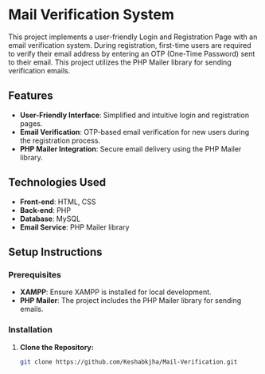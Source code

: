# Mail Verification System

This project implements a user-friendly Login and Registration Page with an email verification system. During registration, first-time users are required to verify their email address by entering an OTP (One-Time Password) sent to their email. This project utilizes the PHP Mailer library for sending verification emails.

## Features

- **User-Friendly Interface**: Simplified and intuitive login and registration pages.
- **Email Verification**: OTP-based email verification for new users during the registration process.
- **PHP Mailer Integration**: Secure email delivery using the PHP Mailer library.

## Technologies Used

- **Front-end**: HTML, CSS
- **Back-end**: PHP
- **Database**: MySQL
- **Email Service**: PHP Mailer library

## Setup Instructions

### Prerequisites

- **XAMPP**: Ensure XAMPP is installed for local development.
- **PHP Mailer**: The project includes the PHP Mailer library for sending emails.

### Installation

1. **Clone the Repository:**

   ```bash
   git clone https://github.com/Keshabkjha/Mail-Verification.git
